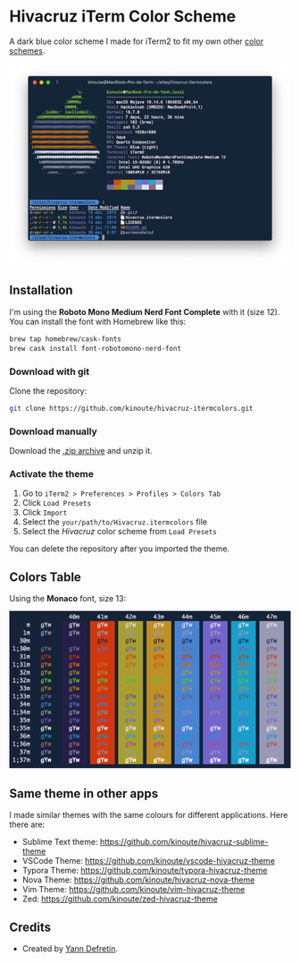 # Hivacruz iTerm Color Scheme

A dark blue color scheme I made for iTerm2 to fit my own other [color schemes](#same-theme-in-other-apps).

![Neofetch](./screenshots/colors.png)

## Installation

I'm using the **Roboto Mono Medium Nerd Font Complete** with it (size 12). You can install the font with Homebrew like this:

```bash
brew tap homebrew/cask-fonts
brew cask install font-robotomono-nerd-font
```
### Download with git

Clone the repository:

```sh
git clone https://github.com/kinoute/hivacruz-itermcolors.git
```

### Download manually

Download the [.zip archive](https://github.com/kinoute/hivacruz-itermcolors/archive/master.zip) and unzip it.

### Activate the theme

1. Go to `iTerm2 > Preferences > Profiles > Colors Tab`
2. Click `Load Presets`
3. Click `Import`
4. Select the `your/path/to/Hivacruz.itermcolors` file
5. Select the _Hivacruz_ color scheme from `Load Presets`

You can delete the repository after you imported the theme.

## Colors Table

Using the __Monaco__ font, size 13:

![Colors](./screenshots/hivacruz.png)

## Same theme in other apps

I made similar themes with the same colours for different applications. Here there are:

- Sublime Text theme: https://github.com/kinoute/hivacruz-sublime-theme
- VSCode Theme: https://github.com/kinoute/vscode-hivacruz-theme
- Typora Theme: https://github.com/kinoute/typora-hivacruz-theme
- Nova Theme: https://github.com/kinoute/hivacruz-nova-theme
- Vim Theme: https://github.com/kinoute/vim-hivacruz-theme 
- Zed: https://github.com/kinoute/zed-hivacruz-theme


## Credits

* Created by [Yann Defretin](https://github.com/kinoute).

